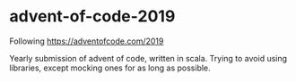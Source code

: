 # advent-of-code-2019
Following https://adventofcode.com/2019

Yearly submission of advent of code, written in scala. Trying to avoid using libraries, except mocking ones for as long as possible.
